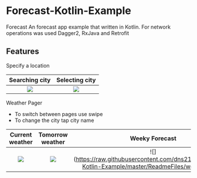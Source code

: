 # Forecast-Kotlin-Example
Forecast
An forecast app example that written in Kotlin. For network operations was used Dagger2, RxJava and Retrofit

Features
-----

Specify a location 

Searching city    |  Selecting city
:-------------------------:|:-------------------------:
![](https://raw.githubusercontent.com/dns21395/Forecast-Kotlin-Example/master/ReadmeFiles/city1.png)  |  ![](https://raw.githubusercontent.com/dns21395/Forecast-Kotlin-Example/master/ReadmeFiles/city2.png)

Weather Pager
* To switch between pages use swipe
* To change the city tap city name

Current weather   |  Tomorrow weather | Weeky Forecast
:-------------------------:|:-------------------------:|:-------------------------:
![](https://raw.githubusercontent.com/dns21395/Forecast-Kotlin-Example/master/ReadmeFiles/weather1.png)  |  ![](https://raw.githubusercontent.com/dns21395/Forecast-Kotlin-Example/master/ReadmeFiles/weather2.png) | ![](https://raw.githubusercontent.com/dns21395/Forecast-Kotlin-Example/master/ReadmeFiles/weather3.png
